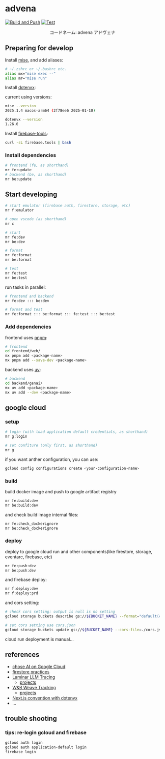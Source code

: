 # advena

[![Build and Push](https://github.com/hironow/advena/actions/workflows/build_and_push.yaml/badge.svg)](https://github.com/hironow/advena/actions/workflows/build_and_push.yaml) [![Test](https://github.com/hironow/advena/actions/workflows/test.yaml/badge.svg)](https://github.com/hironow/advena/actions/workflows/test.yaml)

<p align="center">
    コードネーム: advena アドヴェナ
</p>

## Preparing for develop

Install [mise](https://github.com/jdx/mise), and add aliases:

```bash
# ~/.zshrc or ~/.bashrc etc.
alias mx="mise exec --"
alias mr="mise run"
```

Install [dotenvx](https://github.com/dotenvx/dotenvx):

current using versions:

```bash
mise --version
2025.1.4 macos-arm64 (2f78ee6 2025-01-10)

dotenvx --version
1.26.0
```

Install [firebase-tools](https://github.com/firebase/firebase-tools):

```bash
curl -sL firebase.tools | bash
```

### Install dependencies

```bash
# frontend (fe, as shorthand)
mr fe:update
# backend (be, as shorthand)
mr be:update
```

## Start developing

```bash
# start emulator (firebase auth, firestore, storage, etc)
mr f:emulator

# open vscode (as shorthand)
mr c

# start
mr fe:dev
mr be:dev

# format
mr fe:format
mr be:format

# test
mr fe:test
mr be:test
```

run tasks in parallel:

```bash
# frontend and backend
mr fe:dev ::: be:dev

# format and test
mr fe:format ::: be:format ::: fe:test ::: be:test
```

### Add dependencies

frontend uses [pnpm](https://github.com/pnpm/pnpm):

```bash
# frontend
cd frontend/web/
mx pnpm add <package-name>
mx pnpm add --save-dev <package-name>
```

backend uses [uv](https://github.com/astral-sh/uv):

```bash
# backend
cd backend/genai/
mx uv add <package-name>
mx uv add --dev <package-name>
```

## google cloud

### setup

```bash
# login (with load application default credentials, as shorthand)
mr g:login

# set confiture (only first, as shorthand)
mr g
```

if you want anther configuration, you can use:

```bash
gcloud config configurations create <your-configuration-name>
```

### build

build docker image and push to google artifact registry

```bash
mr fe:build:dev
mr be:build:dev
```

and check build image internal files:

```bash
mr fe:check_dockerignore
mr be:check_dockerignore
```

### deploy

deploy to google cloud run and other components(like firestore, storage, eventarc, firebase, etc)

```bash
mr fe:push:dev
mr be:push:dev
```

and firebase deploy:

```bash
mr f:deploy:dev
mr f:deploy:prd
```

and cors setting:

```bash
# check cors setting: output is null is no setting
gcloud storage buckets describe gs://${BUCKET_NAME} --format="default(cors_config)"

# set cors setting use cors.json
gcloud storage buckets update gs://${BUCKET_NAME} --cors-file=./cors.json
```

cloud run deployment is manual...

## references

* [chose AI on Google Cloud](https://cloud.google.com/docs/generative-ai/choose-models-infra-for-ai)
* [firestore practices](https://cloud.google.com/firestore/docs/best-practices)
* [Laminar LLM Tracing](https://docs.lmnr.ai/overview)
  * [projects](https://www.lmnr.ai/projects)
* [W&B Weave Tracking](https://weave-docs.wandb.ai/)
  * [projects](https://wandb.ai/home)
* [Next.js convention with dotenvx](https://dotenvx.com/docs/advanced/run-convention)
* ...

## trouble shooting

### tips: re-login gcloud and firebase

```bash
gcloud auth login
gcloud auth application-default login
firebase login
```
